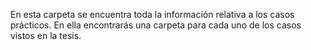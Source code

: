 En esta carpeta se encuentra toda la información relativa a los casos prácticos. En ella encontrarás una carpeta para cada uno de los casos vistos en la tesis.
